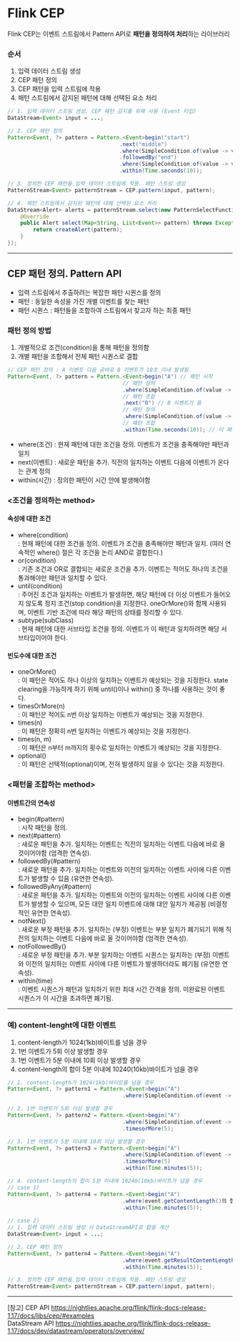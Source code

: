 
# Flink CEP
Flink CEP는 이벤트 스트림에서 Pattern API로 **패턴을 정의하여 처리**하는 라이브러리    

### 순서
1. 입력 데이터 스트림 생성
2. CEP 패턴 정의
3. CEP 패턴을 입력 스트림에 적용
4. 패턴 스트림에서 감지된 패턴에 대해 선택된 요소 처리

```java
// 1. 입력 데이터 스트림 생성. CEP 패턴 감지를 위해 사용 (Event 타입)
DataStream<Event> input = ...;

// 2. CEP 패턴 정의
Pattern<Event, ?> pattern = Pattern.<Event>begin("start")
                                   .next("middle")
                                   .where(SimpleCondition.of(value -> value.getName().equals("error")))
                                   .followedBy("end")
                                   .where(SimpleCondition.of(value -> value.getName().equals("critical")))
                                   .within(Time.seconds(10));

// 3. 정의한 CEP 패턴을 입력 데이터 스트림에 적용. 패턴 스트림 생성
PatternStream<Event> patternStream = CEP.pattern(input, pattern);

// 4. 패턴 스트림에서 감지된 패턴에 대해 선택된 요소 처리
DataStream<Alert> alerts = patternStream.select(new PatternSelectFunction<Event, Alert>() {
    @Override
    public Alert select(Map<String, List<Event>> pattern) throws Exception {
        return createAlert(pattern);
    }
});
```
---

## CEP 패턴 정의. Pattern API
- 입력 스트림에서 추출하려는 복잡한 패턴 시퀀스를 정의
- 패턴 : 동일한 속성을 가진 개별 이벤트를 찾는 패턴
- 패턴 시퀀스 : 패턴들을 조합하여 스트림에서 찾고자 하는 최종 패턴
        
### 패턴 정의 방법
1. 개별적으로 조건(condition)을 통해 패턴을 정의함
2. 개별 패턴을 조합해서 전체 패턴 시퀀스로 결합
```java
// CEP 패턴 정의 : A 이벤트 다음 곧바로 B 이벤트가 10초 이내 발생됨
Pattern<Event, ?> pattern = Pattern.<Event>begin("A") // 패턴 시작
                                    // 패턴 정의
                                    .where(SimpleCondition.of(value -> value.getName().equals("error"))) // 조건 : 이벤트 이름이 error인 경우 
                                    // 패턴 조합
                                    .next("B") // B 이벤트가 옴
                                    // 패턴 정의
                                    .where(SimpleCondition.of(value -> value.getName().equals("critical"))) // 조건 : 이벤트 이름이 critical인 경우
                                    // 패턴 조합
                                    .within(Time.seconds(10)); // 이 패턴은 10초 이내 발생
```
- where(조건) : 현재 패턴에 대한 조건을 정의. 이벤트가 조건을 충족해야만 패턴과 일치
- next(이벤트) : 새로운 패턴을 추가. 직전의 일치하는 이벤트 다음에 이벤트가 온다는 관계 정의
- within(시간) : 정의한 패턴이 시간 안에 발생해야함    
        
### <조건을 정의하는 method>
#### 속성에 대한 조건
- where(condition)    
: 현재 패턴에 대한 조건을 정의. 이벤트가 조건을 충족해야만 패턴과 일치. (여러 연속적인 where() 절은 각 조건을 논리 AND로 결합한다.)
- or(condition)    
: 기존 조건과 OR로 결합되는 새로운 조건을 추가. 이벤트는 적어도 하나의 조건을 통과해야만 패턴과 일치할 수 있다.
- until(condition)    
: 주어진 조건과 일치하는 이벤트가 발생하면, 해당 패턴에 더 이상 이벤트가 들어오지 않도록 정지 조건(stop condition)을 지정한다. oneOrMore()와 함께 사용되며, 이벤트 기반 조건에 따라 해당 패턴의 상태를 정리할 수 있다.
- subtype(subClass)    
: 현재 패턴에 대한 서브타입 조건을 정의. 이벤트가 이 패턴과 일치하려면 해당 서브타입이어야 한다.    
#### 빈도수에 대한 조건
- oneOrMore()    
: 이 패턴은 적어도 하나 이상의 일치하는 이벤트가 예상되는 것을 지정한다. state clearing을 가능하게 하기 위해 until()이나 within() 중 하나를 사용하는 것이 좋다.
- timesOrMore(n)    
: 이 패턴은 적어도 n번 이상 일치하는 이벤트가 예상되는 것을 지정한다.
- times(n)    
: 이 패턴은 정확히 n번 일치하는 이벤트가 예상되는 것을 지정한다.
- times(n, m)    
: 이 패턴은 n부터 m까지의 횟수로 일치하는 이벤트가 예상되는 것을 지정한다.
- optional()    
: 이 패턴은 선택적(optional)이며, 전혀 발생하지 않을 수 있다는 것을 지정한다.
        
### <패턴을 조합하는 method>
#### 이벤트간의 연속성
- begin(#pattern)     
: 시작 패턴을 정의.
- next(#pattern)    
: 새로운 패턴을 추가. 일치하는 이벤트는 직전의 일치하는 이벤트 다음에 바로 올 것이어야함 (엄격한 연속성).    
- followedBy(#pattern)    
: 새로운 패턴을 추가. 일치하는 이벤트와 이전의 일치하는 이벤트 사이에 다른 이벤트가 발생할 수 있음 (유연한 연속성).
- followedByAny(#pattern)    
: 새로운 패턴을 추가. 일치하는 이벤트와 이전의 일치하는 이벤트 사이에 다른 이벤트가 발생할 수 있으며, 모든 대안 일치 이벤트에 대해 대안 일치가 제공됨 (비결정적인 유연한 연속성).
- notNext()    
: 새로운 부정 패턴을 추가. 일치하는 (부정) 이벤트는 부분 일치가 폐기되기 위해 직전의 일치하는 이벤트 다음에 바로 올 것이어야함 (엄격한 연속성).
- notFollowedBy()    
: 새로운 부정 패턴을 추가. 부분 일치하는 이벤트 시퀀스는 일치하는 (부정) 이벤트와 이전의 일치하는 이벤트 사이에 다른 이벤트가 발생하더라도 폐기됨 (유연한 연속성).
- within(time)    
: 이벤트 시퀀스가 패턴과 일치하기 위한 최대 시간 간격을 정의. 미완료된 이벤트 시퀀스가 이 시간을 초과하면 폐기됨.

  
---

### 예) content-lenght에 대한 이벤트

1. content-length가 1024(1kb)바이트를 넘을 경우    
2. 1번 이벤트가 5회 이상 발생할 경우   
3. 1번 이벤트가 5분 이내에 10회 이상 발생할 경우    
4. content-length의 합이 5분 이내에 10240(10kb)바이트가 넘을 경우    

```java
// 1. content-length가 1024(1kb)바이트를 넘을 경우    
Pattern<Event, ?> pattern1 = Pattern.<Event>begin("A")
                                    .where(SimpleCondition.of(event -> event.getContentLength() >= 1024))
```
```java
// 2. 1번 이벤트가 5회 이상 발생할 경우    
Pattern<Event, ?> pattern2 = Pattern.<Event>begin("A")
                                    .where(SimpleCondition.of(event -> event.getContentLength() >= 1024))
                                    .timesorMore(5);
```
```java
// 3. 1번 이벤트가 5분 이내에 10회 이상 발생할 경우    
Pattern<Event, ?> pattern3 = Pattern.<Event>begin("A")
                                    .where(SimpleCondition.of(event -> event.getContentLength() >= 1024))
                                    .timesorMore(5)
                                    .within(Time.minutes(5));
```
```java
// 4. content-length의 합이 5분 이내에 10240(10kb)바이트가 넘을 경우    
// case 1)
Pattern<Event, ?> pattern4 = Pattern.<Event>begin("A")
                                    .where(event.getContentLength()의 합 >= 10240) // 가능 여부?
                                    .within(Time.minutes(5));
                                    
// case 2)
// 1. 입력 데이터 스트림 생성 시 DataStreamAPI로 합을 계산    
DataStream<Event> input = ...;

// 2. CEP 패턴 정의
Pattern<Event, ?> pattern4 = Pattern.<Event>begin("A")
                                    .where(event.getResultContentLength()의 합 >= 102400)
                                    .within(Time.minutes(5));

// 3. 정의한 CEP 패턴을 입력 데이터 스트림에 적용. 패턴 스트림 생성
PatternStream<Event> patternStream = CEP.pattern(input, pattern);
```
---
[참고]
CEP API https://nightlies.apache.org/flink/flink-docs-release-1.17/docs/libs/cep/#examples    
DataStream API https://nightlies.apache.org/flink/flink-docs-release-1.17/docs/dev/datastream/operators/overview/    
  
  


